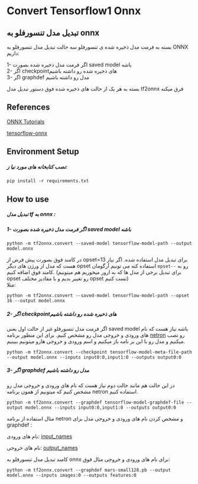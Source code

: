 # Convert Tensorflow1 Onnx

<h2>تبدیل مدل تنسورفلو به onnx</h2>

بسته به فرمت مدل ذخیره شده ی تنسورفلو سه حالت  تبدیل مدل تنسورفلو به ONNX داریم:

1- اگر فرمت مدل ذخیره شده بصورت  saved model باشه<br>
2- اگر checkpointهای ذخیره شده رو داشته باشیم<br>
3- اگر graphdef مدل رو داشته باشیم<br>

بسته به هر یک از حالت های ذخیره شده فوق دستور تبدیل مدل tf2onnx فرق میکنه

## References

[ONNX Tutorials](https://github.com/onnx/tutorials#converting-to-onnx-format)

[tensorflow-onnx](https://github.com/onnx/tensorflow-onnx)

## Environment Setup

 <h5>نصب کتابخانه های مورد نیا ز: </h5>

```
pip install -r requirements.txt
```

## How to use


 <h5>تبدیل مدل tf به onnx : </h5>

<h5>1- اگر فرمت مدل ذخیره شده بصورت saved model باشه  </h5>


```
python -m tf2onnx.convert --saved-model tensorflow-model-path --output model.onnx

```

 در کامند فوق بصورت پیش فرض از opset=13  برای تبدیل مدل استفاده شده. اگر نیاز هست که مدل از ورژن های دیگر opset استفاده کنه می تونیم آرگومان `opset--` رو به کامند فوق اضافه کنیم. (برای تبدیل برخی از مدل ها که به ارور میخوریم هم میتونیم  opset رو تغییر بدیم و با مقادیر مختلف opset تست کنیم)
<br>مثلا:

```
python -m tf2onnx.convert --saved-model tensorflow-model-path --opset 16 --output model.onnx

```

<h5>2- اگر checkpointهای ذخیره شده رو داشته باشیم  </h5>

 اگر فرمت مدل تنسورفلو غیر از حالت اول یعنی saved model باشه نیاز هست که نام های ورودی و خروجی مدل رو مشخص کنیم.  برای این منظور برنامه [netron](https://netron.app/) رو نصب میکنیم و مدل رو با این بر نامه باز میکنیم و اسم ورودی و خروجی هارو میتونیم ببینیم.

```
python -m tf2onnx.convert --checkpoint tensorflow-model-meta-file-path --output model.onnx --inputs input0:0,input1:0 --outputs output0:0
```


<h5>3- اگر graphdef مدل رو داشته باشیم  </h5>

در این حالت هم مانند حالت دوم نیاز هست که نام های ورودی و خروجی مدل رو مشخص کنیم که میتونیم از همون برنامه netron استفاده کنیم.

```
python -m tf2onnx.convert --graphdef tensorflow-model-graphdef-file --output model.onnx --inputs input0:0,input1:0 --outputs output0:0
```

مثال استفاده از برنامه netron و مشخص کردن نام های ورودی و خروجی مدل برای graphdef :

نام های ورودی:
[input_names](https://gitlab.partdp.ir/computervision/sepehr/convert-tensorflow1-onnx/-/blob/develop/assets/input_names.png)


نام های خروجی:
[output_names](https://gitlab.partdp.ir/computervision/sepehr/convert-tensorflow1-onnx/-/blob/develop/assets/output_names.png)

کامند تبدیل مدل تنسورفلو به onnx برای نام های ورودی و خروجی مثال فوق:

```
python -m tf2onnx.convert --graphdef mars-small128.pb --output model.onnx --inputs images:0 --outputs features:0
```


